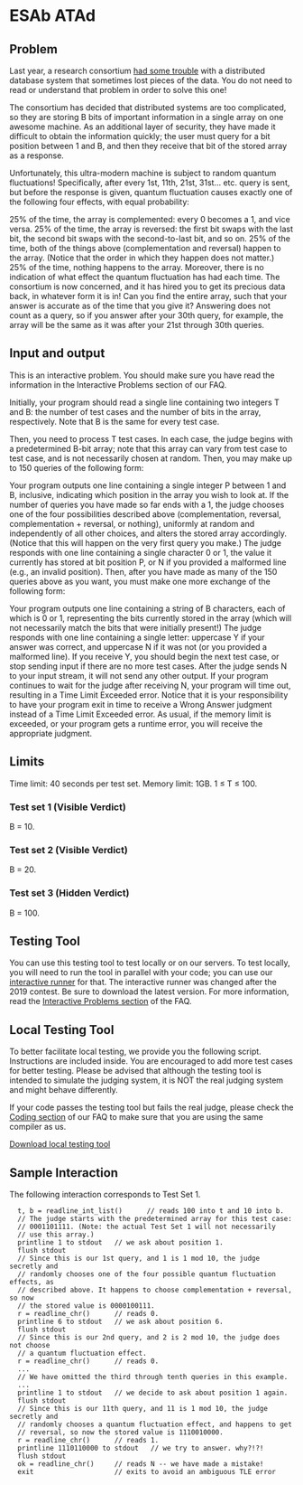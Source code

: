 # ESAb ATAd

## Problem
Last year, a research consortium [had some trouble](https://codingcompetitions.withgoogle.com/codejam/round/0000000000051705/00000000000881de) with a distributed database system that sometimes lost pieces of the data. You do not need to read or understand that problem in order to solve this one!

The consortium has decided that distributed systems are too complicated, so they are storing B bits of important information in a single array on one awesome machine. As an additional layer of security, they have made it difficult to obtain the information quickly; the user must query for a bit position between 1 and B, and then they receive that bit of the stored array as a response.

Unfortunately, this ultra-modern machine is subject to random quantum fluctuations! Specifically, after every 1st, 11th, 21st, 31st... etc. query is sent, but before the response is given, quantum fluctuation causes exactly one of the following four effects, with equal probability:

25% of the time, the array is complemented: every 0 becomes a 1, and vice versa.
25% of the time, the array is reversed: the first bit swaps with the last bit, the second bit swaps with the second-to-last bit, and so on.
25% of the time, both of the things above (complementation and reversal) happen to the array. (Notice that the order in which they happen does not matter.)
25% of the time, nothing happens to the array.
Moreover, there is no indication of what effect the quantum fluctuation has had each time. The consortium is now concerned, and it has hired you to get its precious data back, in whatever form it is in! Can you find the entire array, such that your answer is accurate as of the time that you give it? Answering does not count as a query, so if you answer after your 30th query, for example, the array will be the same as it was after your 21st through 30th queries.

## Input and output
This is an interactive problem. You should make sure you have read the information in the Interactive Problems section of our FAQ.

Initially, your program should read a single line containing two integers T and B: the number of test cases and the number of bits in the array, respectively. Note that B is the same for every test case.

Then, you need to process T test cases. In each case, the judge begins with a predetermined B-bit array; note that this array can vary from test case to test case, and is not necessarily chosen at random. Then, you may make up to 150 queries of the following form:

Your program outputs one line containing a single integer P between 1 and B, inclusive, indicating which position in the array you wish to look at.
If the number of queries you have made so far ends with a 1, the judge chooses one of the four possibilities described above (complementation, reversal, complementation + reversal, or nothing), uniformly at random and independently of all other choices, and alters the stored array accordingly. (Notice that this will happen on the very first query you make.)
The judge responds with one line containing a single character 0 or 1, the value it currently has stored at bit position P, or N if you provided a malformed line (e.g., an invalid position).
Then, after you have made as many of the 150 queries above as you want, you must make one more exchange of the following form:

Your program outputs one line containing a string of B characters, each of which is 0 or 1, representing the bits currently stored in the array (which will not necessarily match the bits that were initially present!)
The judge responds with one line containing a single letter: uppercase Y if your answer was correct, and uppercase N if it was not (or you provided a malformed line). If you receive Y, you should begin the next test case, or stop sending input if there are no more test cases.
After the judge sends N to your input stream, it will not send any other output. If your program continues to wait for the judge after receiving N, your program will time out, resulting in a Time Limit Exceeded error. Notice that it is your responsibility to have your program exit in time to receive a Wrong Answer judgment instead of a Time Limit Exceeded error. As usual, if the memory limit is exceeded, or your program gets a runtime error, you will receive the appropriate judgment.

## Limits
Time limit: 40 seconds per test set.
Memory limit: 1GB.
1 ≤ T ≤ 100.

### Test set 1 (Visible Verdict)
B = 10.

### Test set 2 (Visible Verdict)
B = 20.

### Test set 3 (Hidden Verdict)
B = 100.

## Testing Tool
You can use this testing tool to test locally or on our servers. To test locally, you will need to run the tool in parallel with your code; you can use our [interactive runner](https://storage.googleapis.com/coding-competitions.appspot.com/interactive_runner.py) for that. The interactive runner was changed after the 2019 contest. Be sure to download the latest version. For more information, read the [Interactive Problems section](https://codingcompetitions.withgoogle.com/codejam/faq#interactive-problems) of the FAQ.

## Local Testing Tool
To better facilitate local testing, we provide you the following script. Instructions are included inside. You are encouraged to add more test cases for better testing. Please be advised that although the testing tool is intended to simulate the judging system, it is NOT the real judging system and might behave differently.

If your code passes the testing tool but fails the real judge, please check the [Coding section](https://codingcompetitions.withgoogle.com/codejam/faq#coding) of our FAQ to make sure that you are using the same compiler as us.

[Download local testing tool](https://codejam.googleapis.com/dashboard/get_file/AQj_6U1J1sPo9tw7JNMSbL8jn9SsS8lo9hUHLBYDH5mNVmgKaV6DJ_zLrVjy9INDjJAIdyRo8tA7aA/local_testing_tool.py)

## Sample Interaction
The following interaction corresponds to Test Set 1.
```
  t, b = readline_int_list()      // reads 100 into t and 10 into b.
  // The judge starts with the predetermined array for this test case:
  // 0001101111. (Note: the actual Test Set 1 will not necessarily
  // use this array.)
  printline 1 to stdout   // we ask about position 1.
  flush stdout
  // Since this is our 1st query, and 1 is 1 mod 10, the judge secretly and
  // randomly chooses one of the four possible quantum fluctuation effects, as
  // described above. It happens to choose complementation + reversal, so now
  // the stored value is 0000100111.
  r = readline_chr()      // reads 0.
  printline 6 to stdout   // we ask about position 6.
  flush stdout
  // Since this is our 2nd query, and 2 is 2 mod 10, the judge does not choose
  // a quantum fluctuation effect.
  r = readline_chr()      // reads 0.
  ...
  // We have omitted the third through tenth queries in this example.
  ...
  printline 1 to stdout   // we decide to ask about position 1 again.
  flush stdout
  // Since this is our 11th query, and 11 is 1 mod 10, the judge secretly and
  // randomly chooses a quantum fluctuation effect, and happens to get
  // reversal, so now the stored value is 1110010000.
  r = readline_chr()      // reads 1.
  printline 1110110000 to stdout   // we try to answer. why?!?!
  flush stdout
  ok = readline_chr()     // reads N -- we have made a mistake!
  exit                    // exits to avoid an ambiguous TLE error
```